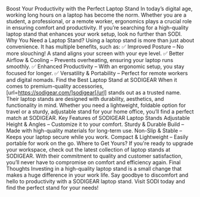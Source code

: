 Boost Your Productivity with the Perfect Laptop Stand
In today’s digital age, working long hours on a laptop has become the norm. Whether you are a student, a professional, or a remote worker, ergonomics plays a crucial role in ensuring comfort and productivity. If you’re searching for a high-quality laptop stand that enhances your work setup, look no further than SODI.
Why You Need a Laptop Stand?
Using a laptop stand is more than just about convenience. It has multiple benefits, such as:
✅ Improved Posture – No more slouching! A stand aligns your screen with your eye level.
✅ Better Airflow & Cooling – Prevents overheating, ensuring your laptop runs smoothly.
✅ Enhanced Productivity – With an ergonomic setup, you stay focused for longer.
✅ Versatility & Portability – Perfect for remote workers and digital nomads.
Find the Best Laptop Stand at SODIGEAR
When it comes to premium-quality accessories, [url=https://sodigear.com/]sodigear[/url]
 stands out as a trusted name. Their laptop stands are designed with durability, aesthetics, and functionality in mind. Whether you need a lightweight, foldable option for travel or a sturdy, adjustable stand for your home office, you’ll find a perfect match at SODIGEAR.
Key Features of SODIGEAR Laptop Stands
Adjustable Height & Angles – Customize it to your comfort.
Sturdy & Durable Build – Made with high-quality materials for long-term use.
Non-Slip & Stable – Keeps your laptop secure while you work.
Compact & Lightweight – Easily portable for work on the go.
Where to Get Yours?
If you're ready to upgrade your workspace, check out the latest collection of laptop stands at SODIGEAR. With their commitment to quality and customer satisfaction, you’ll never have to compromise on comfort and efficiency again.
Final Thoughts
Investing in a high-quality laptop stand is a small change that makes a huge difference in your work life. Say goodbye to discomfort and hello to productivity with a SODIGEAR laptop stand. Visit SODI today and find the perfect stand for your needs!

